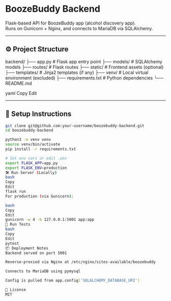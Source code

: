 # BoozeBuddy Backend

Flask-based API for BoozeBuddy app (alcohol discovery app).  
Runs on Gunicorn + Nginx, and connects to MariaDB via SQLAlchemy.

---

## ⚙️ Project Structure

backend/
├── app.py # Flask app entry point
├── models/ # SQLAlchemy models
├── routes/ # Flask routes
├── static/ # Frontend assets (optional)
├── templates/ # Jinja2 templates (if any)
├── venv/ # Local virtual environment (excluded)
├── requirements.txt # Python dependencies
└── README.md

yaml
Copy
Edit

---

## 🚀 Setup Instructions

```bash
git clone git@github.com:your-username/boozebuddy-backend.git
cd boozebuddy-backend

python3 -m venv venv
source venv/bin/activate
pip install -r requirements.txt

# Set env vars or edit .env
export FLASK_APP=app.py
export FLASK_ENV=production
🛠 Run Server (Locally)
bash
Copy
Edit
flask run
For production (via Gunicorn):

bash
Copy
Edit
gunicorn -w 4 -b 127.0.0.1:5001 app:app
🧪 Run Tests
bash
Copy
Edit
pytest
📦 Deployment Notes
Backend served on port 5001

Reverse-proxied via Nginx at /etc/nginx/sites-available/boozebuddy

Connects to MariaDB using pymysql

Config is pulled from app.config['SQLALCHEMY_DATABASE_URI']

📜 License
MIT
